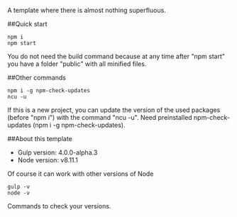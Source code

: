 A template where there is almost nothing superfluous.

##Quick start

    npm i 
    npm start
    
You do not need the build command because at any time after "npm start" you have a folder "public" with all minified files.

##Other commands

    npm i -g npm-check-updates
    ncu -u
    
If this is a new project, you can update the version of the used packages (before "npm i") with the command "ncu -u". Need preinstalled npm-check-updates (npm i -g npm-check-updates).

##About this template

* Gulp version: 4.0.0-alpha.3
* Node version: v8.11.1

Of course it can work with other versions of Node

    gulp -v
    node -v

Commands to check your versions.

